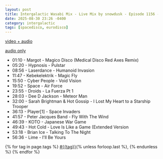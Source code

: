 ```yaml
---
layout: post
title: Intergalactic Wasabi Mix - Live Mix by snowdusk - Episode 1156 - aNONradio.net - 2025/08/17 
date: 2025-08-30 23:26 -0400
category: intergalactic 
tags: [spacedisco, eurodisco]
---
```


[video + audio](https://toobnix.org/w/1y2YtEMw5iZsW9MTfoVvDm)

[audio only](https://on.soundcloud.com/AovefWrQSbLDYZVUZ1)

* 01:10 - Margot - Magico Disco (Medical Disco Red Axes Remix)
* 05:20 - Hypnosis - Pulstar
* 08:56 - Laserdance - Humanoid Invasion
* 11:47 - Kebekelektrik - Magic Fly
* 15:50 - Cyber People - Void Vision
* 19:52 - Space - Air Force
* 23:55 - Droids - La Fuerza Pt 1
* 28:03 - Dee D Jackson - Meteor Man
* 32:00 - Sarah Brightman & Hot Gossip - I Lost My Heart to a Starship Trooper
* 36:13 - Player[1] - Space Invaders
* 41:57 - Peter Jacques Band - Fly With The Wind
* 46:39 - KOTO - Japanese War Game
* 49:43 - Hot Cold - Love Is Like a Game (Extended Version
* 53:18 - Brian Ice - Talking To The Night
* 56:36 - Lime - I'll Be Yours

<p>
  {% for tag in page.tags %}
  <a class="post" href="/tag/{{tag}}">#{{tag}}</a>{% unless forloop.last %}, {% endunless %}
  {% endfor %}
</p>
